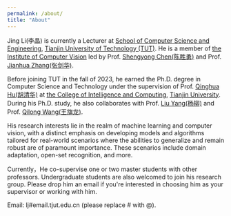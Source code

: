 ```yaml
---
permalink: /about/
title: "About"
---
```


Jing Li(李晶) is currently a Lecturer at [School of Computer Science and Engineering](https://cs.tjut.edu.cn/), [Tianjin University of Technology (TUT)](https://baike.baidu.com/item/%E5%A4%A9%E6%B4%A5%E7%90%86%E5%B7%A5%E5%A4%A7%E5%AD%A6?fromModule=lemma_search-box). He is a member of [the Institute of Computer Vision](https://icv.tjut.edu.cn/index.htm) led by Prof. [Shengyong Chen(陈胜勇)](https://icv.tjut.edu.cn/info/1089/1061.htm) and Prof. [Jianhua Zhang(张剑华)](https://cs.tjut.edu.cn/info/1226/1540.htm).

Before joining TUT in the fall of 2023, he earned the Ph.D. degree in Computer Science and Technology under the supervision of Prof. [Qinghua Hu(胡清华)](http://cic.tju.edu.cn/faculty/huqinghua/index.html) at [the College of Intelligence and Computing](http://cic.tju.edu.cn/), [Tianjin University](https://baike.baidu.com/item/%E5%A4%A9%E6%B4%A5%E5%A4%A7%E5%AD%A6/134155). During his Ph.D. study, he also collaborates with Prof. [Liu Yang(杨柳)](http://cic.tju.edu.cn/faculty/yangliu/index.html) and Prof. [Qilong Wang(王旗龙)](https://scholar.google.com/citations?user=qdPVJN0AAAAJ&hl=zh-CN). 

His research interests lie in the realm of machine learning and computer vision, with a distinct emphasis on developing models and algorithms tailored for real-world scenarios where the abilities to generalize and remain robust are of paramount importance. These scenarios include domain adaptation, open-set recognition, and more.

Currently，He co-supervise one or two master students with other professors. Undergraduate students are also welcomed to join his research group.
Please drop him an email if you're interested in choosing him as your supervisor or working with him.

Email: lj#email.tjut.edu.cn (please replace # with @).
